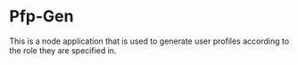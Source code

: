 # Pfp-Gen
This is a node application that is used to generate user profiles according to the role they are specified in.
